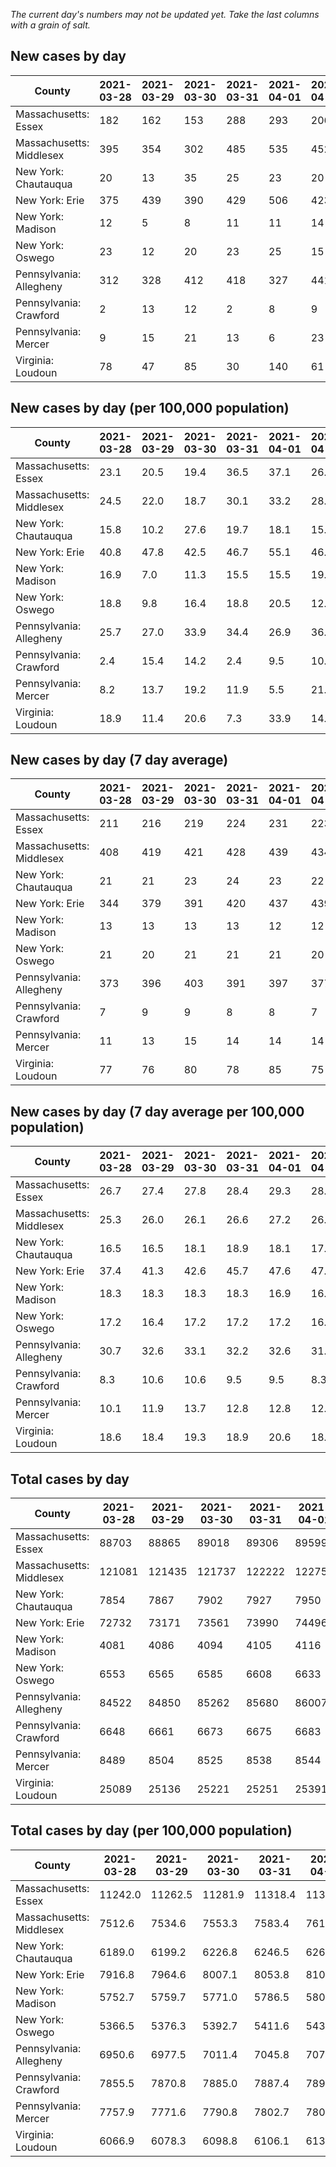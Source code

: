_The current day's numbers may not be updated yet. Take the last columns with a grain of salt._
## New cases by day

| County | 2021-03-28 | 2021-03-29 | 2021-03-30 | 2021-03-31 | 2021-04-01 | 2021-04-02 | 2021-04-03 |
| --- | --- | --- | --- | --- | --- | --- | --- |
| Massachusetts: Essex | 182 | 162 | 153 | 288 | 293 | 206 | 284 |
| Massachusetts: Middlesex | 395 | 354 | 302 | 485 | 535 | 452 | 472 |
| New York: Chautauqua | 20 | 13 | 35 | 25 | 23 | 20 | 18 |
| New York: Erie | 375 | 439 | 390 | 429 | 506 | 423 | 481 |
| New York: Madison | 12 | 5 | 8 | 11 | 11 | 14 | 8 |
| New York: Oswego | 23 | 12 | 20 | 23 | 25 | 15 | 21 |
| Pennsylvania: Allegheny | 312 | 328 | 412 | 418 | 327 | 441 | 653 |
| Pennsylvania: Crawford | 2 | 13 | 12 | 2 | 8 | 9 | 8 |
| Pennsylvania: Mercer | 9 | 15 | 21 | 13 | 6 | 23 | 21 |
| Virginia: Loudoun | 78 | 47 | 85 | 30 | 140 | 61 | 65 |

## New cases by day (per 100,000 population)

| County | 2021-03-28 | 2021-03-29 | 2021-03-30 | 2021-03-31 | 2021-04-01 | 2021-04-02 | 2021-04-03 |
| --- | --- | --- | --- | --- | --- | --- | --- |
| Massachusetts: Essex | 23.1 | 20.5 | 19.4 | 36.5 | 37.1 | 26.1 | 36.0 |
| Massachusetts: Middlesex | 24.5 | 22.0 | 18.7 | 30.1 | 33.2 | 28.0 | 29.3 |
| New York: Chautauqua | 15.8 | 10.2 | 27.6 | 19.7 | 18.1 | 15.8 | 14.2 |
| New York: Erie | 40.8 | 47.8 | 42.5 | 46.7 | 55.1 | 46.0 | 52.4 |
| New York: Madison | 16.9 | 7.0 | 11.3 | 15.5 | 15.5 | 19.7 | 11.3 |
| New York: Oswego | 18.8 | 9.8 | 16.4 | 18.8 | 20.5 | 12.3 | 17.2 |
| Pennsylvania: Allegheny | 25.7 | 27.0 | 33.9 | 34.4 | 26.9 | 36.3 | 53.7 |
| Pennsylvania: Crawford | 2.4 | 15.4 | 14.2 | 2.4 | 9.5 | 10.6 | 9.5 |
| Pennsylvania: Mercer | 8.2 | 13.7 | 19.2 | 11.9 | 5.5 | 21.0 | 19.2 |
| Virginia: Loudoun | 18.9 | 11.4 | 20.6 | 7.3 | 33.9 | 14.8 | 15.7 |

## New cases by day (7 day average)

| County | 2021-03-28 | 2021-03-29 | 2021-03-30 | 2021-03-31 | 2021-04-01 | 2021-04-02 | 2021-04-03 |
| --- | --- | --- | --- | --- | --- | --- | --- |
| Massachusetts: Essex | 211 | 216 | 219 | 224 | 231 | 223 | 224 |
| Massachusetts: Middlesex | 408 | 419 | 421 | 428 | 439 | 434 | 428 |
| New York: Chautauqua | 21 | 21 | 23 | 24 | 23 | 22 | 22 |
| New York: Erie | 344 | 379 | 391 | 420 | 437 | 439 | 435 |
| New York: Madison | 13 | 13 | 13 | 13 | 12 | 12 | 10 |
| New York: Oswego | 21 | 20 | 21 | 21 | 21 | 20 | 20 |
| Pennsylvania: Allegheny | 373 | 396 | 403 | 391 | 397 | 377 | 413 |
| Pennsylvania: Crawford | 7 | 9 | 9 | 8 | 8 | 7 | 8 |
| Pennsylvania: Mercer | 11 | 13 | 15 | 14 | 14 | 14 | 15 |
| Virginia: Loudoun | 77 | 76 | 80 | 78 | 85 | 75 | 72 |

## New cases by day (7 day average per 100,000 population)

| County | 2021-03-28 | 2021-03-29 | 2021-03-30 | 2021-03-31 | 2021-04-01 | 2021-04-02 | 2021-04-03 |
| --- | --- | --- | --- | --- | --- | --- | --- |
| Massachusetts: Essex | 26.7 | 27.4 | 27.8 | 28.4 | 29.3 | 28.3 | 28.4 |
| Massachusetts: Middlesex | 25.3 | 26.0 | 26.1 | 26.6 | 27.2 | 26.9 | 26.6 |
| New York: Chautauqua | 16.5 | 16.5 | 18.1 | 18.9 | 18.1 | 17.3 | 17.3 |
| New York: Erie | 37.4 | 41.3 | 42.6 | 45.7 | 47.6 | 47.8 | 47.3 |
| New York: Madison | 18.3 | 18.3 | 18.3 | 18.3 | 16.9 | 16.9 | 14.1 |
| New York: Oswego | 17.2 | 16.4 | 17.2 | 17.2 | 17.2 | 16.4 | 16.4 |
| Pennsylvania: Allegheny | 30.7 | 32.6 | 33.1 | 32.2 | 32.6 | 31.0 | 34.0 |
| Pennsylvania: Crawford | 8.3 | 10.6 | 10.6 | 9.5 | 9.5 | 8.3 | 9.5 |
| Pennsylvania: Mercer | 10.1 | 11.9 | 13.7 | 12.8 | 12.8 | 12.8 | 13.7 |
| Virginia: Loudoun | 18.6 | 18.4 | 19.3 | 18.9 | 20.6 | 18.1 | 17.4 |

## Total cases by day

| County | 2021-03-28 | 2021-03-29 | 2021-03-30 | 2021-03-31 | 2021-04-01 | 2021-04-02 | 2021-04-03 |
| --- | --- | --- | --- | --- | --- | --- | --- |
| Massachusetts: Essex | 88703 | 88865 | 89018 | 89306 | 89599 | 89805 | 90089 |
| Massachusetts: Middlesex | 121081 | 121435 | 121737 | 122222 | 122757 | 123209 | 123681 |
| New York: Chautauqua | 7854 | 7867 | 7902 | 7927 | 7950 | 7970 | 7988 |
| New York: Erie | 72732 | 73171 | 73561 | 73990 | 74496 | 74919 | 75400 |
| New York: Madison | 4081 | 4086 | 4094 | 4105 | 4116 | 4130 | 4138 |
| New York: Oswego | 6553 | 6565 | 6585 | 6608 | 6633 | 6648 | 6669 |
| Pennsylvania: Allegheny | 84522 | 84850 | 85262 | 85680 | 86007 | 86448 | 87101 |
| Pennsylvania: Crawford | 6648 | 6661 | 6673 | 6675 | 6683 | 6692 | 6700 |
| Pennsylvania: Mercer | 8489 | 8504 | 8525 | 8538 | 8544 | 8567 | 8588 |
| Virginia: Loudoun | 25089 | 25136 | 25221 | 25251 | 25391 | 25452 | 25517 |

## Total cases by day (per 100,000 population)

| County | 2021-03-28 | 2021-03-29 | 2021-03-30 | 2021-03-31 | 2021-04-01 | 2021-04-02 | 2021-04-03 |
| --- | --- | --- | --- | --- | --- | --- | --- |
| Massachusetts: Essex | 11242.0 | 11262.5 | 11281.9 | 11318.4 | 11355.5 | 11381.6 | 11417.6 |
| Massachusetts: Middlesex | 7512.6 | 7534.6 | 7553.3 | 7583.4 | 7616.6 | 7644.7 | 7674.0 |
| New York: Chautauqua | 6189.0 | 6199.2 | 6226.8 | 6246.5 | 6264.6 | 6280.4 | 6294.6 |
| New York: Erie | 7916.8 | 7964.6 | 8007.1 | 8053.8 | 8108.8 | 8154.9 | 8207.2 |
| New York: Madison | 5752.7 | 5759.7 | 5771.0 | 5786.5 | 5802.0 | 5821.7 | 5833.0 |
| New York: Oswego | 5366.5 | 5376.3 | 5392.7 | 5411.6 | 5432.0 | 5444.3 | 5461.5 |
| Pennsylvania: Allegheny | 6950.6 | 6977.5 | 7011.4 | 7045.8 | 7072.7 | 7108.9 | 7162.6 |
| Pennsylvania: Crawford | 7855.5 | 7870.8 | 7885.0 | 7887.4 | 7896.8 | 7907.5 | 7916.9 |
| Pennsylvania: Mercer | 7757.9 | 7771.6 | 7790.8 | 7802.7 | 7808.2 | 7829.2 | 7848.4 |
| Virginia: Loudoun | 6066.9 | 6078.3 | 6098.8 | 6106.1 | 6139.9 | 6154.7 | 6170.4 |
